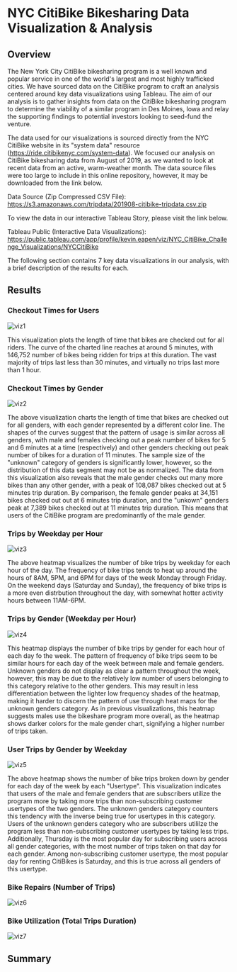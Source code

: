 # NYC CitiBike Bikesharing Data Visualization & Analysis

## Overview

The New York City CitiBike bikesharing program is a well known and popular service in one of the world's largest and most highly trafficked cities. We have sourced data on the CitiBike program to craft an analysis centered around key data visualizations using Tableau. The aim of our analysis is to gather insights from data on the CitiBike bikesharing program to determine the viability of a similar program in Des Moines, Iowa and relay the supporting findings to potential investors looking to seed-fund the venture.

The data used for our visualizations is sourced directly from the NYC CitiBike website in its "system data" resource (https://ride.citibikenyc.com/system-data). We focused our analysis on CitiBike bikesharing data from August of 2019, as we wanted to look at recent data from an active, warm-weather month. The data source files were too large to include in this online repository, however, it may be downloaded from the link below.

Data Source (Zip Compressed CSV File): <br>
https://s3.amazonaws.com/tripdata/201908-citibike-tripdata.csv.zip

To view the data in our interactive Tableau Story, please visit the link below.

Tableau Public (Interactive Data Visualizations):
https://public.tableau.com/app/profile/kevin.eapen/viz/NYC_CitiBike_Challenge_Visualizations/NYCCitiBike

The following section contains 7 key data visualizations in our analysis, with a brief description of the results for each.

## Results

### Checkout Times for Users
![viz1](Images/Checkout_Times_for_Users.png)

This visualization plots the length of time that bikes are checked out for all riders. The curve of the charted line reaches at around 5 minutes, with 146,752 number of bikes being ridden for trips at this duration. The vast majority of trips last less than 30 minutes, and virtually no trips last more than 1 hour.

### Checkout Times by Gender
![viz2](Images/Checkout_Times_by_Gender.png)

The above visualization charts the length of time that bikes are checked out for all genders, with each gender represented by a different color line. The shapes of the curves suggest that the pattern of usage is similar across all genders, with male and females checking out a peak number of bikes for 5 and 6 minutes at a time (respectively) and other genders checking out peak number of bikes for a duration of 11 minutes. The sample size of the "unknown" category of genders is significantly lower, however, so the distribution of this data segment may not be as normalized. The data from this visualization also reveals that the male gender checks out many more bikes than any other gender, with a peak of 108,087 bikes checked out at 5 minutes trip duration. By comparison, the female gender peaks at 34,151 bikes checked out out at 6 minutes trip duration, and the "unkown" genders peak at 7,389 bikes checked out at 11 minutes trip duration. This means that users of the CitiBike program are predominantly of the male gender.

### Trips by Weekday per Hour
![viz3](Images/Trips_by_Weekday_per_Hour.png)

The above heatmap visualizes the number of bike trips by weekday for each hour of the day. The frequency of bike trips tends to heat up around the hours of 8AM, 5PM, and 6PM for days of the week Monday through Friday. On the weekend days (Saturday and Sunday), the frequency of bike trips is a more even distrbution throughout the day, with somewhat hotter activity hours between 11AM-6PM.

### Trips by Gender (Weekday per Hour)
![viz4](Images/Trips_by_Gender_(Weekday_per_Hour).png)

This heatmap displays the number of bike trips by gender for each hour of each day fo the week. The pattern of frequency of bike trips seem to be similar hours for each day of the week between male and female genders. Unknown genders do not display as clear a pattern throughout the week, however, this may be due to the relatively low number of users belonging to this category relative to the other genders. This may result in less differentiation between the lighter low frequency shades of the heatmap, making it harder to discern the pattern of use through heat maps for the unknown genders category. As in previous visualizations, this heatmap suggests males use the bikeshare program more overall, as the heatmap shows darker colors for the male gender chart, signifying a higher number of trips taken.

### User Trips by Gender by Weekday
![viz5](Images/User_Trips_by_Gender_by_Weekday.png)

The above heatmap shows the number of bike trips broken down by gender for each day of the week by each "Usertype". This visualization indicates that users of the male and female genders that are subscribers utilize the program more by taking more trips than non-subscribing customer usertypes of the two genders. The unknown genders category counters this tendency with the inverse being true for usertypes in this category. Users of the unknown genders category who are subscribers utililze the program less than non-subscribing customer usertypes by taking less trips. Additionally, Thursday is the most popular day for subscribing users across all gender categories, with the most number of trips taken on that day for each gender. Among non-subscribing customer usertype, the most popular day for renting CitiBikes is Saturday, and this is true across all genders of this usertype. 

### Bike Repairs (Number of Trips)
![viz6](Images/Bike_Repairs_(Number_of_Trips).png)



### Bike Utilization (Total Trips Duration)
![viz7](Images/Bike_Utilization_(Total_Trips_Duration).png)

## Summary